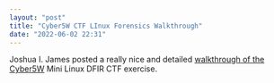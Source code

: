 ```yaml
---
layout: "post"
title: "Cyber5W CTF LInux Forensics Walkthrough"
date: "2022-06-02 22:31"
---
```

Joshua I. James posted a really nice and detailed [walkthrough of the Cyber5W](https://dfir.science/2022/05/Linux-Forensics-on-Linux-Cyber5W-CTF-Walkthrough) Mini Linux DFIR CTF exercise.